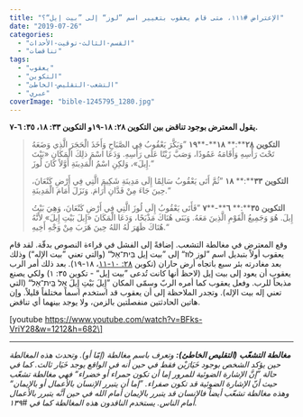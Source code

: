 ```yaml
---
title: "الإعتراض #١١١، متى قام يعقوب بتغيير اسم ”لوز“ إلى ”بيت إيل“؟"
date: "2019-07-26"
categories: 
  - "القسم-الثالث-توقيت-الأحداث"
  - "تناقضات"
tags: 
  - "يعقوب"
  - "التكوين"
  - "التشعب-التقليص-الخاطئ"
  - "عبري"
coverImage: "bible-1245795_1280.jpg"
---
```


**يقول المعترض بوجود تناقض بين التكوين ٢٨: ١٨\-١٩و التكوين ٣٣: ١٨، ٣٥: ٦\-٧.**

> **التكوين** **٢٨****:** **١٨****\-****١٩** ”وَبَكَّرَ يَعْقُوبُ فِي الصَّبَاحِ وَأَخَذَ الْحَجَرَ الَّذِي وَضَعَهُ تَحْتَ رَأْسِهِ وَأَقَامَهُ عَمُودًا، وَصَبَّ زَيْتًا عَلَى رَأْسِهِ. وَدَعَا اسْمَ ذلِكَ الْمَكَانِ «بَيْتَ إِيلَ»، وَلكِنِ اسْمُ الْمَدِينَةِ أَوَّلاً كَانَ لُوزَ.“
> 
> **التكوين** **٣٣****:** **١٨** ”ثُمَّ أَتَى يَعْقُوبُ سَالِمًا إِلَى مَدِينَةِ شَكِيمَ الَّتِي فِي أَرْضِ كَنْعَانَ، حِينَ جَاءَ مِنْ فَدَّانِ أَرَامَ. وَنَزَلَ أَمَامَ الْمَدِينَةِ.“
> 
> **التكوين** **٣٥****:** **٦****\-****٧** ”فَأَتَى يَعْقُوبُ إِلَى لُوزَ الَّتِي فِي أَرْضِ كَنْعَانَ، وَهِيَ بَيْتُ إِيلَ. هُوَ وَجَمِيعُ الْقَوْمِ الَّذِينَ مَعَهُ. وَبَنَى هُنَاكَ مَذْبَحًا، وَدَعَا الْمَكَانَ «إِيلَ بَيْتِ إِيلَ» لأَنَّهُ هُنَاكَ ظَهَرَ لَهُ اللهُ حِينَ هَرَبَ مِنْ وَجْهِ أَخِيهِ.“

وقع المعترض في مغالطة التشعب. إضافةً إلى الفشل في قراءة النصوص بدقّة. لقد قام يعقوب أولاً بتبديل اسم ”لوز לוּז“ إلى ”بيت إيل בֵּית־אֵל“ (والتي تعني ”بيت الإله“) وذلك بعد مغادرته بئر سبع باتجاه أرض حاران (تكوين [٢٨: ١٠\-](https://biblia.com/books/ar-vandyke/ge28.10-11)[١١](https://biblia.com/books/ar-vandyke/ge28.10-11)، ١٨\-١٩). بعد ذلك أمر الرب يعقوب أن يعود إلى بيت إيل (لاحظ أنها كانت تُدعى ”بيت إيل“ - تكوين ٣٥: ١) ولكي يصنع مذبحاً للرب. وفعل يعقوب كما أمره الربّ وسمّى المكان ”إِيلَ بَيْتِ إِيلَ אֵל בֵּֽית־אֵל“ (التي تعني إله بيت الإله). وتجدر الملاحظة إلى أن يعقوب قد استخدم اسماً مختلفاً قليلاً. وإن هاتين الحادثتين منفصلتين بالزمن، ولا يوجد بينهما أي تناقض.

\[youtube https://www.youtube.com/watch?v=BFks-VriY28&w=1212&h=682\]

* * *

_**مغالطة** **التشعّب** **(****التقليص** **الخاطئ****):** وتعرف باسم مغالطة (إمّا أو). وتحدث هذه المغالطة حين يؤكد الشخص بوجود خَيَارَيْن فقط في حين أنه في الواقع يوجد خَيَار ثالث. كما في حالة ”إنَّ الإشارة الضوئية للمرور إما أن تكون حمراء أو خضراء“ فهي مغالطة تشعّب حيث أنّ الإشارة الضوئية قد تكون صفراء. ”إما أن يتبرر الإنسان بالأعمال أو بالإيمان“ وهذه مغالطة تشعّب أيضاً فالإنسان قد يتبرر بالإيمان أمام الله في حين أنَّه يتبرر بالأعمال أمام الناس. يستخدم الناقدون هذه المغالطة كما في #١٣٩._
